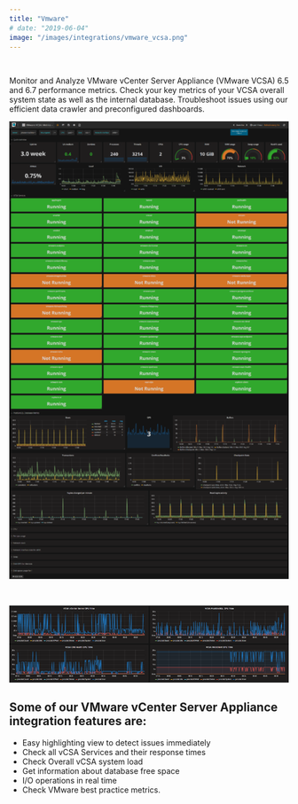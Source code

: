 ```yaml
---
title: "Vmware"
# date: "2019-06-04"
image: "/images/integrations/vmware_vcsa.png"
---
```


 

<!-- ![Vmware](/images/integrations/vmware_vcsa.png) -->



Monitor and Analyze VMware vCenter Server Appliance (VMware VCSA) 6.5 and 6.7 performance metrics. Check your key metrics of your VCSA overall system state as well as the internal database. Troubleshoot issues using our efficient data crawler and preconfigured dashboards.


![vmware vcsa metrics](/images/integrations/posts//vcsa-625x1024.png)


&nbsp;


![vcsa process cpu time](/images/integrations/posts//vcsa_cpu_time.png)


## Some of our **VMware vCenter Server Appliance integration** features are:

* Easy highlighting view to detect issues immediately
* Check all vCSA Services and their response times
* Check Overall vCSA system load
* Get information about database free space
* I/O operations in real time
* Check VMware best practice metrics.